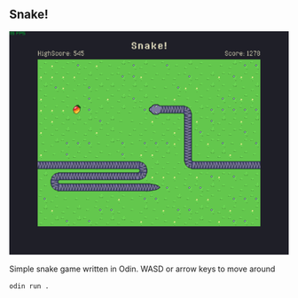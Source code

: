 ## Snake!

![Screenshot](./screenshot.png)

Simple snake game written in Odin.
WASD or arrow keys to move around

``` 
odin run .    
```
